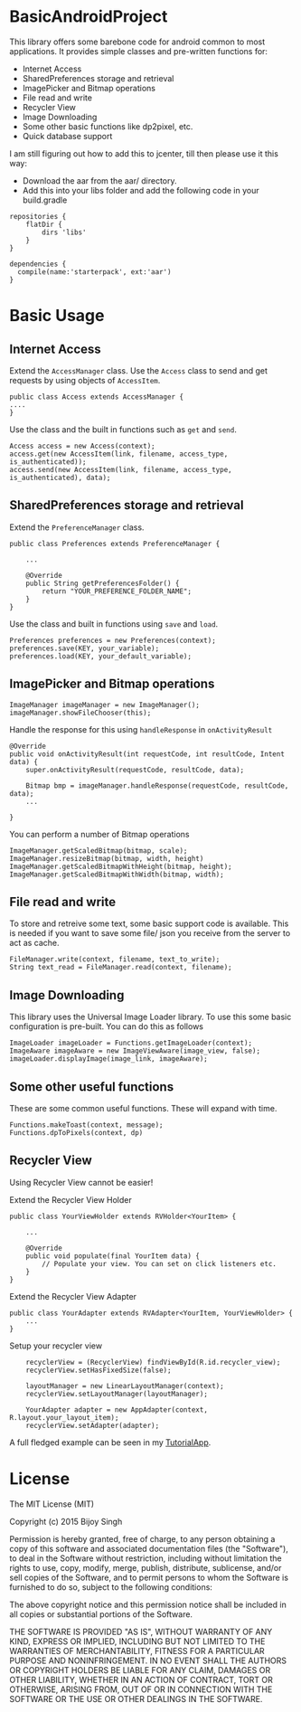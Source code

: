 # BasicAndroidProject
This library offers some barebone code for android common to most applications.
It provides simple classes and pre-written functions for:
- Internet Access
- SharedPreferences storage and retrieval
- ImagePicker and Bitmap operations
- File read and write
- Recycler View
- Image Downloading
- Some other basic functions like dp2pixel, etc.
- Quick database support

I am still figuring out how to add this to jcenter, till then please use it this way:
- Download the aar from the aar/ directory.
- Add this into your libs folder and add the following code in your build.gradle
```
repositories {
    flatDir {
        dirs 'libs'
    }
}

dependencies {
  compile(name:'starterpack', ext:'aar')
}
```

# Basic Usage
## Internet Access
Extend the ```AccessManager``` class. Use the ```Access``` class to send and get requests by using objects of ```AccessItem```.
```
public class Access extends AccessManager {
....
}
```

Use the class and the built in functions such as ```get``` and ```send```.
```
Access access = new Access(context);
access.get(new AccessItem(link, filename, access_type, is_authenticated));
access.send(new AccessItem(link, filename, access_type, is_authenticated), data);
```

## SharedPreferences storage and retrieval
Extend the ```PreferenceManager``` class.
```
public class Preferences extends PreferenceManager {
    
    ...
    
    @Override
    public String getPreferencesFolder() {
        return "YOUR_PREFERENCE_FOLDER_NAME";
    }
}
```

Use the class and built in functions using ```save``` and ```load```.
```
Preferences preferences = new Preferences(context);
preferences.save(KEY, your_variable);
preferences.load(KEY, your_default_variable);
```

## ImagePicker and Bitmap operations
```
ImageManager imageManager = new ImageManager();
imageManager.showFileChooser(this);
```

Handle the response for this using ```handleResponse``` in ```onActivityResult```
```
@Override
public void onActivityResult(int requestCode, int resultCode, Intent data) {
    super.onActivityResult(requestCode, resultCode, data);
    
    Bitmap bmp = imageManager.handleResponse(requestCode, resultCode, data);
    ...
    
}
```

You can perform a number of Bitmap operations
```
ImageManager.getScaledBitmap(bitmap, scale);
ImageManager.resizeBitmap(bitmap, width, height)
ImageManager.getScaledBitmapWithHeight(bitmap, height);
ImageManager.getScaledBitmapWithWidth(bitmap, width);
```

## File read and write
To store and retreive some text, some basic support code is available. This is needed if you want to save some file/ json you receive from the server to act as cache.
```
FileManager.write(context, filename, text_to_write);
String text_read = FileManager.read(context, filename);
```

## Image Downloading
This library uses the Universal Image Loader library. To use this some basic configuration is pre-built. You can do this as follows
```
ImageLoader imageLoader = Functions.getImageLoader(context);
ImageAware imageAware = new ImageViewAware(image_view, false);
imageLoader.displayImage(image_link, imageAware);
```

## Some other useful functions
These are some common useful functions. These will expand with time.
```
Functions.makeToast(context, message);
Functions.dpToPixels(context, dp)
```

## Recycler View
Using Recycler View cannot be easier!

Extend the Recycler View Holder
```
public class YourViewHolder extends RVHolder<YourItem> {
    
    ...
    
    @Override
    public void populate(final YourItem data) {
        // Populate your view. You can set on click listeners etc.
    }
}
```

Extend the Recycler View Adapter
```
public class YourAdapter extends RVAdapter<YourItem, YourViewHolder> {
    ...    
}
```

Setup your recycler view
```
    recyclerView = (RecyclerView) findViewById(R.id.recycler_view);
    recyclerView.setHasFixedSize(false);
    
    layoutManager = new LinearLayoutManager(context);
    recyclerView.setLayoutManager(layoutManager);

    YourAdapter adapter = new AppAdapter(context, R.layout.your_layout_item);
    recyclerView.setAdapter(adapter);
```

A full fledged example can be seen in my [TutorialApp](https://github.com/BijoySingh/TutorialApp).

# License
The MIT License (MIT)

Copyright (c) 2015 Bijoy Singh

Permission is hereby granted, free of charge, to any person obtaining a copy
of this software and associated documentation files (the "Software"), to deal
in the Software without restriction, including without limitation the rights
to use, copy, modify, merge, publish, distribute, sublicense, and/or sell
copies of the Software, and to permit persons to whom the Software is
furnished to do so, subject to the following conditions:

The above copyright notice and this permission notice shall be included in all
copies or substantial portions of the Software.

THE SOFTWARE IS PROVIDED "AS IS", WITHOUT WARRANTY OF ANY KIND, EXPRESS OR
IMPLIED, INCLUDING BUT NOT LIMITED TO THE WARRANTIES OF MERCHANTABILITY,
FITNESS FOR A PARTICULAR PURPOSE AND NONINFRINGEMENT. IN NO EVENT SHALL THE
AUTHORS OR COPYRIGHT HOLDERS BE LIABLE FOR ANY CLAIM, DAMAGES OR OTHER
LIABILITY, WHETHER IN AN ACTION OF CONTRACT, TORT OR OTHERWISE, ARISING FROM,
OUT OF OR IN CONNECTION WITH THE SOFTWARE OR THE USE OR OTHER DEALINGS IN THE
SOFTWARE.
